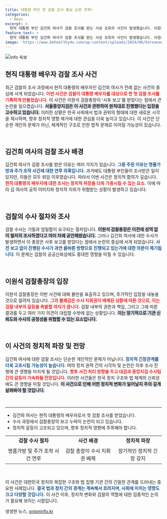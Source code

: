 ```yaml
---
title: 대통령 부인 첫 검찰 조사 통보 논란 주목!
categories:
  - News
excerpt: >
  현직 대통령 부인 김건희 여사가 검찰 조사를 받는 사상 초유의 사건이 발생했습니다. 이원석 검찰총장이 조사 과정에서 사후 보고를 받으며 패싱 논란이 불거져 긴장감이 고조되고 있습니다. 이번 사태의 배경과 향후 영향에 대한 관심이 집중되고 있습니다.
feature_text: >
  현직 대통령 부인 김건희 여사가 검찰 조사를 받는 사상 초유의 사건이 발생했습니다. 이원석 검찰총장이 조사 과정에서 사후 보고를 받으며 패싱 논란이 불거져 긴장감이 고조되고 있습니다. 이번 사태의 배경과 향후 영향에 대한 관심이 집중되고 있습니다.
image: 'https://www.behealthy4u.com/wp-content/uploads/2024/06/koreanews.jpg'
---
```


<p><img src="https://www.behealthy4u.com/wp-content/uploads/2024/06/koreanews.jpg" alt="info 속보" /></p>

<h2 data-ke-size="size26">현직 대통령 배우자 검찰 조사 사건</h2>

<p data-ke-size="size16">최근 검찰의 조사 과정에서 현직 대통령의 배우자인 김건희 여사가 전례 없는 사건의 중심에 서게 되었습니다. <b><span style="color: #ee2323;">이번 사건은 검찰이 대통령 배우자를 대상으로 한 첫 검찰 조사를 기록하게 만들었습니다.</span></b> 이 사건은 이원석 검찰총장이 '사후 보고'를 받았다는 점에서 큰 논란을 일으켰습니다. <b><span style="background-color: #21538527;">서울중앙지검은 이 사건과 관련하여 원칙대로 진행했다는 입장을 고수하고 있습니다.</span></b> 이러한 상황은 한국 사회에서 법과 권위의 형태에 대한 새로운 시각을 제시하며, 향후 정치적 영향 제거에 대한 관심을 더욱 높이고 있습니다. 이 사건은 단순한 개인의 문제가 아닌, 체계적인 구조로 인한 법적 문제로 이어질 가능성이 있습니다.</p>

<p data-ke-size="size16">&nbsp;</p>

<h2 data-ke-size="size26">김건희 여사의 검찰 조사 배경</h2>

<p data-ke-size="size16">김건희 여사가 검찰 조사를 받은 이유는 여러 가지가 있습니다. <b><span style="color: #1a5490;">그중 주된 이유는 명품가방과 주가 조작 사건에 대한 연루 의혹입니다.</span></b> 과거에도 대통령 부인들이 조사받은 일이 있지만, 이들은 모두 퇴임 이후였습니다. 따라서 이번 사건은 정치적 함의가 깊습니다. <b><span style="color: #ee2323;">현직 대통령의 배우자에 대한 조사는 정치적 파장을 더욱 가중시킬 수 있는 요소.</span></b> 이에 따라 김 여사의 공적 이미지와 정치적 지위가 위협받는 상황이 발생하고 있습니다.</p>

<p data-ke-size="size16">&nbsp;</p>

<h2 data-ke-size="size26">검찰의 수사 절차와 조사</h2>

<p data-ke-size="size16">검찰 수사는 기밀과 엄밀함이 요구되는 절차입니다. <b><span style="background-color: #21538527;">이원석 검찰총장은 이전에 성역 없이 철저히 조사하겠다고 여러 차례 공언해왔습니다.</span></b> 그러나 김건희 여사에 대한 수사가 발생하면서 이 총장은 사후 보고를 받았다는 점에서 논란의 중심에 서게 되었습니다. <b><span style="color: #1a5490;">사전 보고 없이 진행된 수사가 과연 올바른 방향으로 진행되고 있는가에 대한 의문이 제기됩니다.</span></b> 이 문제는 검찰의 공공신뢰성에도 중대한 영향을 미칠 수 있습니다.</p>

<p data-ke-size="size16">&nbsp;</p>

<h2 data-ke-size="size26">이원석 검찰총장의 입장</h2>

<p data-ke-size="size16">이원석 검찰총장은 이번 사건에 대해 불만을 표출하고 있으며, 추가적인 입장을 내놓을 것으로 알려저 있습니다. <b><span style="color: #ee2323;">그의 불쾌감은 수사 지휘권이 배제된 상황에 따른 것으로, 이는 검찰 내부의 갈등을 촉발할 여지가 큽니다.</span></b> 검찰 내부의 권한과 책임, 그리고 그에 따른 결과를 두고 여러 가지 의견이 대립할 수밖에 없는 상황입니다. <b><span style="background-color: #21538527;">이는 장기적으로 기관 신뢰도와 수사의 공정성을 위협할 수 있는 요소입니다.</span></b></p>

<p data-ke-size="size16">&nbsp;</p>

<h2 data-ke-size="size26">이 사건의 정치적 파장 및 전망</h2>

<p data-ke-size="size16">김건희 여사에 대한 검찰 조사는 단순한 개인적인 문제가 아닙니다. <b><span style="color: #1a5490;">정치적 긴장관계를 더욱 고조시킬 가능성이 높습니다.</span></b> 여야 정치 권력 간의 시각차 및 논란은 이후 조사 진행에 큰 영향을 미치게 될 것입니다. <b><span style="color: #ee2323;">향후 사건 처리 방향을 두고 대검과 중앙지검 수사팀 간의 갈등이 가속화될 전망입니다.</span></b> 이러한 사건들은 한국 정치 구조와 법 체계의 신뢰성에도 큰 영향을 미칠 것입니다. <b><span style="background-color: #21538527;">이 사건으로 인해 어떤 정치적 변화가 일어날지 주의 깊게 살펴봐야 할 것입니다.</span></b></p>

<p data-ke-size="size16">&nbsp;</p>

<hr />

<ul>
  <li>김건희 여사는 현직 대통령의 배우자로서 첫 검찰 조사를 받았습니다.</li>
  <li>수사 과정에서 검찰총장의 보고 누락이 논란이 되고 있습니다.</li>
  <li>정치적 갈등이 고조되고 있으며, 향후 정치적 영향에 주목해야 합니다.</li>
</ul>

<table style="width: 100%;">
    <tr>
        <td style="text-align: center; height: 17px;"><b>검찰 수사 절차</b></td>
        <td style="text-align: center; height: 17px;"><b>사건 배경</b></td>
        <td style="text-align: center; height: 17px;"><b>정치적 파장</b></td>
    </tr>
    <tr>
        <td style="text-align: center; height: 60px;">명품가방 및 주가 조작 사건 연루</td>
        <td style="text-align: center; height: 60px;">검찰 총장이 수사 지휘권 배제</td>
        <td style="text-align: center; height: 60px;">장기적인 정치적 긴장 감지</td>
    </tr>
</table>

<p data-ke-size="size16">&nbsp;</p>

<p data-ke-size="size16">이 사건은 대한민국 정치의 복잡한 구조와 법 집행 기관 간의 긴밀한 관계를 드러내는 중요한 사례입니다. <b><span style="color: #1a5490;">결국 법과 정치 간의 경계는 계속해서 흐려지며, 사회에 미치는 영향도 크고 다양할 것입니다.</span></b> 이 사건 이후, 정치적 변화와 검찰의 역할에 대한 집중적인 논의가 필요해 보이는 시점입니다.</p>
생생한 뉴스, <a href="https://onioninfo.kr" rel="dofollow">onioninfo.kr</a>


